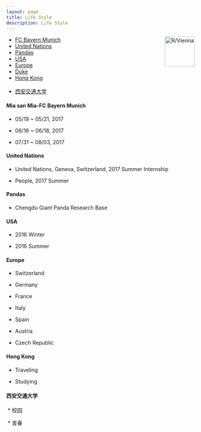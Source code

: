 ```yaml
---
layout: page
title: Life Style
description: Life Style
---
```


<img src="/Vienna.JPG" alt="R/Vienna" style="float:right;width:80px;height:80px;">

<div class="navbar">
    <div class="navbar-inner">
        <ul class="nav">
            <li><a href="#FCBayernMunich">FC Bayern Munich</a></li>
            <li><a href="#UnitedNations">United Nations</a></li>
            <li><a href="#Pandas">Pandas</a></li>
            <li><a href="#USA">USA</a></li>
            <li><a href="#Europe">Europe</a></li>
            <li><a href="#Duke">Duke</a></li>
            <li><a href="#HongKong">Hong Kong</a></li>
            <li><a href="#XJTU">西安交通大学</a></li>
        </ul>
    </div>
</div>

#### <a name="FCBayernMunich"></a>Mia san Mia-FC Bayern Munich
 * 05/19 ~ 05/21, 2017
 
 * 06/16 ~ 06/18, 2017
 
 * 07/31 ~ 08/03, 2017

#### <a name="UnitedNations"></a>United Nations
 * United Nations, Geneva, Switzerland, 2017 Summer Internship
 
 * People, 2017 Summer

#### <a name="Pandas"></a>Pandas
 * Chengdu Giant Panda Research Base

#### <a name="USA"></a>USA
 * 2016 Winter
 
 * 2016 Summer

#### <a name="Europe"></a>Europe
 * Switzerland
 
 * Germany
 
 * France
 
 * Italy
 
 * Spain
 
 * Austria
 
 * Czech Republic

#### <a name="HongKong"></a>Hong Kong
 * Traveling
 
 * Studying

#### <a name="XJTU"></a>西安交通大学
  * 校园
  
  * 青春
